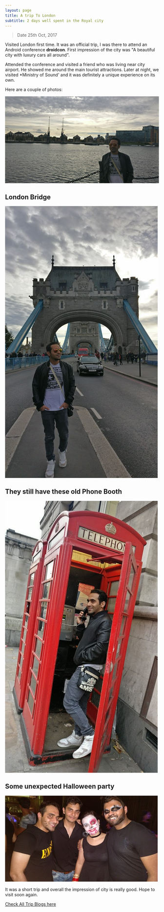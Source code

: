```yaml
---
layout: page
title: A trip To London
subtitle: 2 days well spent in the Royal city
---
```


>Date 25th Oct, 2017

Visited London first time. It was an official trip, I was there to attend an Android conference **droidcon**. First impression of the city was "A beautiful city with luxury cars all around". 

Attended the conference and visited a friend who was living near city airport. He showed me around the main tourist attractions. Later at night, we visited *Ministry of Sound' and it was definitely a unique experience on its own.

Here are a couple of photos:


![](/img/travel/trip-london/photo_1.jpg)


## London Bridge

![](/img/travel/trip-london/photo_2.jpg)

## They still have these old Phone Booth

![](/img/travel/trip-london/photo_3.jpg)

## Some unexpected Halloween party

![](/img/travel/trip-london/photo_4.jpg)

It was a short trip and overall the impression of city is really good. Hope to visit soon again.

[Check All Trip Blogs here](/blogs/travel/)